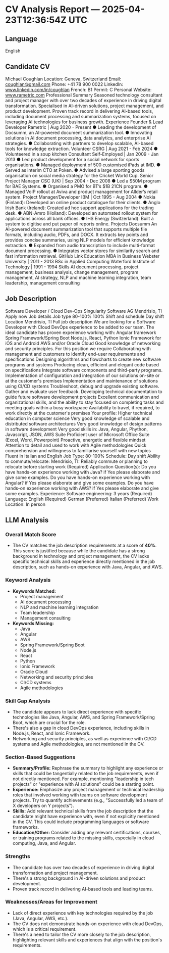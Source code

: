# CV Analysis Report — 2025-04-23T12:36:54Z UTC

## Language
English

## Candidate CV
Michael Coughlan
Location: Geneva, Switzerland
Email: coughlan@gmail.com
Phone: +41 78 900 0022
LinkedIn: www.linkedin.com/in/coughlan
French: B1
Permit: C
Personal Website: www.rametric.com
Professional Summary
Seasoned technology consultant and project manager with over two decades of experience in
driving digital transformation. Specialised in AI-driven solutions, project management, and
product development. Proven track record in delivering AI-based tools, including document
processing and summarization systems, focused on leveraging AI technologies for business
growth.
Experience
Founder & Lead Developer
Rametric | Aug 2020 - Present
● Leading the development of Docsumm, an AI-powered document summarization tool.
● Innovating solutions in AI document processing, data analytics, and enterprise AI
strategies.
● Collaborating with partners to develop scalable, AI-based tools for knowledge extraction.
Volunteer
CSRG | Aug 2021 - Feb 2024
● Volunteered in a soup kitchen
Consultant
Self-Employed | Jan 2009 - Jan 2013
● Led product development for a social network for sports organisations.
● Managed deployment of 500 customised iPads at IMD.
● Served as interim CTO at Poken.
● Advised a large sporting goods organisation on social media strategy for the Cricket
World Cup.
Senior Project Manager
CSC (UK) | Sep 2004 - Dec 2008
● Led a $50M program for BAE Systems.
● Organised a PMO for BT’s $1B 21CN program.
● Managed VoIP rollout at Aviva and product management for Allder’s retail system.
Project Manager/Developer
IBM | Oct 1995 - Aug 2004
● Nokia (Finland): Developed an online product catalogue for their clients.
● Anglo Irish Bank (Ireland): Created ad hoc support applications for the trading desk.
● ABN-Amro (Holland): Developed an automated rollout system for applications across
all bank offices.
● IHS Energy (Switzerland): Built a system to digitise and put paper oil reports online.
Projects
Docsumm
An AI-powered document summarization tool that supports multiple file formats, including audio,
PDFs, and DOCX. It extracts key points and provides concise summaries, using NLP models for
efficient knowledge extraction.
● Expanded from audio transcription to include multi-format document processing.
● Integrates vector stores for similarity search and fast information retrieval.
GitHub Link
Education
MBA in Business
Webster University | 2011 - 2013
BSc in Applied Computing
Waterford Institute of Technology | 1991 - 1994
Skills
AI document processing, project management, business analysis, change management,
program management, AI strategy, NLP and machine learning integration, team leadership,
management consulting


## Job Description
Software Developer / Cloud Dev-Ops
Singularity Software AG
Mendrisio, TI
Apply now
Job details
Job type
80-100%
100%
Shift and schedule
Day shift
Location
Mendrisio, TI
Full job description
We are looking for a Software Developer with Cloud DevOps experience to be added to our team. The
ideal candidate has proven experience working with:
Angular framework
Spring Framework/Spring Boot
Node.js, React, Python
Ionic Framework for iOS and Android
AWS and/or Oracle Cloud
Good knowledge of networking and security principles.
For this position we require
Collaborating with management and customers to identify end-user requirements and
specifications
Designing algorithms and flowcharts to create new software programs and systems
Producing clean, efficient and elegant code based on specifications
Integrate software components and third-party programs.
Implementation of configuration and integration of our solutions on-site or at the customer's
premises
Implementation and maintenance of solutions using CI/CD systems
Troubleshoot, debug and upgrade existing software.
Gather and evaluate user feedback.
Developing technical documentation to guide future software development projects
Excellent communication and organizational skills, and the ability to stay focused on completing
tasks and meeting goals within a busy workspace
Availability to travel, if required, to work directly at the customer's premises
Your profile:
Higher technical education in computer science
Very good knowledge of scalable and distributed software architectures
Very good knowledge of design patterns in software development
Very good skills in: Java, Angular, Phython, Javascript, JSON, AWS Suite
Proficient user of Microsoft Office Suite (Excel, Word, Powerpoint)
Proactive, energetic and flexible mindset
Attention to detail and used to work with Agile methodologies
Quick comprehension and willingness to familiarise yourself with new topics
Fluent in Italian and English
Job Type: 80-100%
Schedule:
Day shift
Ability to commute/relocate:
Mendrisio, TI: Reliably commute or planning to relocate before starting work (Required)
Application Question(s):
Do you have hands-on experience working with Java? if Yes please elaborate and give some
examples.
Do you have hands-on experience working with Angular? if Yes please elaborate and give some
examples.
Do you have hands-on experience working with AWS? if Yes please elaborate and give some
examples.
Experience:
Software engineering: 3 years (Required)
Language:
English (Required)
German (Preferred)
Italian (Preferred)
Work Location: In person



## LLM Analysis
### Overall Match Score
- The CV matches the job description requirements at a score of **40%**. This score is justified because while the candidate has a strong background in technology and project management, the CV lacks specific technical skills and experience directly mentioned in the job description, such as hands-on experience with Java, Angular, and AWS.

### Keyword Analysis
- **Keywords Matched:**
  - Project management
  - AI document processing
  - NLP and machine learning integration
  - Team leadership
  - Management consulting
- **Keywords Missing:**
  - Java
  - Angular
  - AWS
  - Spring Framework/Spring Boot
  - Node.js
  - React
  - Python
  - Ionic Framework
  - Oracle Cloud
  - Networking and security principles
  - CI/CD systems
  - Agile methodologies

### Skill Gap Analysis
- The candidate appears to lack direct experience with specific technologies like Java, Angular, AWS, and Spring Framework/Spring Boot, which are crucial for the role.
- There's also a gap in cloud DevOps experience, including skills in Node.js, React, and Ionic Framework.
- Networking and security principles, as well as experience with CI/CD systems and Agile methodologies, are not mentioned in the CV.

### Section-Based Suggestions
- **Summary/Profile:** Rephrase the summary to highlight any experience or skills that could be tangentially related to the job requirements, even if not directly mentioned. For example, mentioning "leadership in tech projects" or "experience with AI solutions" could be a starting point.
- **Experience:** Emphasize any project management or technical leadership roles that involved working with teams on software development projects. Try to quantify achievements (e.g., "Successfully led a team of X developers on Y projects").
- **Skills:** Add relevant technical skills from the job description that the candidate might have experience with, even if not explicitly mentioned in the CV. This could include programming languages or software frameworks.
- **Education/Other:** Consider adding any relevant certifications, courses, or training programs related to the missing skills, especially in cloud computing, Java, and Angular.

### Strengths
- The candidate has over two decades of experience in driving digital transformation and project management.
- There's a strong background in AI-driven solutions and product development.
- Proven track record in delivering AI-based tools and leading teams.

### Weaknesses/Areas for Improvement
- Lack of direct experience with key technologies required by the job (Java, Angular, AWS, etc.).
- The CV does not demonstrate hands-on experience with cloud DevOps, which is a critical requirement.
- There's a need to tailor the CV more closely to the job description, highlighting relevant skills and experiences that align with the position's requirements.
